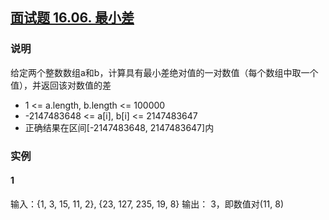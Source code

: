 ## [面试题 16.06. 最小差](https://leetcode-cn.com/problems/smallest-difference-lcci/)

### 说明
给定两个整数数组a和b，计算具有最小差绝对值的一对数值（每个数组中取一个值），并返回该对数值的差

* 1 <= a.length, b.length <= 100000
* -2147483648 <= a[i], b[i] <= 2147483647
* 正确结果在区间[-2147483648, 2147483647]内

### 实例
#### 1
输入：{1, 3, 15, 11, 2}, {23, 127, 235, 19, 8}
输出： 3，即数值对(11, 8)